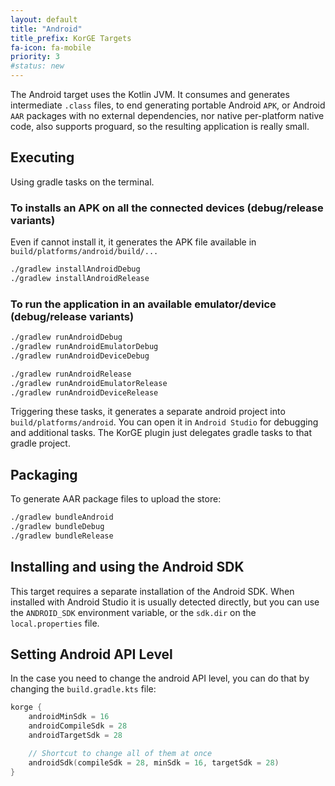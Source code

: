 ```yaml
---
layout: default
title: "Android"
title_prefix: KorGE Targets
fa-icon: fa-mobile
priority: 3
#status: new
---
```


The Android target uses the Kotlin JVM. It consumes and generates intermediate `.class` files,
to end generating portable Android `APK`, or Android `AAR` packages
with no external dependencies, nor native per-platform native code, also supports
proguard, so the resulting application is really small.

## Executing

Using gradle tasks on the terminal.

### To installs an APK on all the connected devices (debug/release variants)

Even if cannot install it, it generates the APK file available in `build/platforms/android/build/...`

```bash
./gradlew installAndroidDebug   
./gradlew installAndroidRelease 
```

### To run the application in an available emulator/device (debug/release variants) 

```bash
./gradlew runAndroidDebug          
./gradlew runAndroidEmulatorDebug  
./gradlew runAndroidDeviceDebug    

./gradlew runAndroidRelease         
./gradlew runAndroidEmulatorRelease 
./gradlew runAndroidDeviceRelease   
```

Triggering these tasks, it generates a separate android project into `build/platforms/android`.
You can open it in `Android Studio` for debugging and additional tasks. The KorGE plugin just
delegates gradle tasks to that gradle project.

## Packaging

To generate AAR package files to upload the store:

```bash
./gradlew bundleAndroid
./gradlew bundleDebug
./gradlew bundleRelease
```

## Installing and using the Android SDK

This target requires a separate installation of the Android SDK.
When installed with Android Studio it is usually detected directly, but you can use
the `ANDROID_SDK` environment variable, or the `sdk.dir` on the `local.properties` file.

## Setting Android API Level

In the case you need to change the android API level, you can do that by changing the `build.gradle.kts` file:

```kotlin
korge {
	androidMinSdk = 16
	androidCompileSdk = 28
	androidTargetSdk = 28

	// Shortcut to change all of them at once
	androidSdk(compileSdk = 28, minSdk = 16, targetSdk = 28)
}
```
